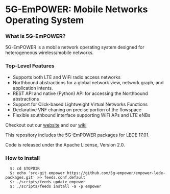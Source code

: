 5G-EmPOWER: Mobile Networks Operating System
=========================================

### What is 5G-EmPOWER?
5G-EmPOWER is a mobile network operating system designed for heterogeneous wireless/mobile networks.

### Top-Level Features
* Supports both LTE and WiFi radio access networks
* Northbound abstractions for a global network view, network graph, and application intents.
* REST API and native (Python) API for accessing the Northbound abstractions
* Support for Click-based Lightweight Virtual Networks Functions
* Declarative VNF chaning on precise portion of the flowspace
* Flexible southbound interface supporting WiFi APs and LTE eNBs

Checkout out our [website](http://5g-empower.io/) and our [wiki](https://github.com/5g-empower/5g-empower.github.io/wiki)

This repository includes the 5G-EmPOWER packages for LEDE 17.01.

Code is released under the Apache License, Version 2.0.

### How to install

```
  $: cd $TOPDIR
  $: echo 'src-git empower https://github.com/5g-empower/empower-lede-packages.git' >> feeds.conf.default
  $: ./scripts/feeds update empower
  $: ./scripts/feeds install -a -p empower
```
